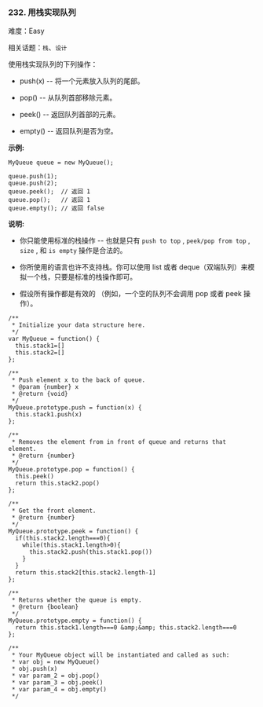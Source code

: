 ### 232. 用栈实现队列

难度：Easy

相关话题：`栈`、`设计`

使用栈实现队列的下列操作：




* push(x) -- 将一个元素放入队列的尾部。

* pop() -- 从队列首部移除元素。

* peek() -- 返回队列首部的元素。

* empty() -- 返回队列是否为空。





**示例:** 



```
MyQueue queue = new MyQueue();

queue.push(1);
queue.push(2);  
queue.peek();  // 返回 1
queue.pop();   // 返回 1
queue.empty(); // 返回 false
```


**说明:** 




* 你只能使用标准的栈操作 -- 也就是只有 `push to top` , `peek/pop from top` , `size` , 和 `is empty` 操作是合法的。

* 你所使用的语言也许不支持栈。你可以使用 list 或者 deque（双端队列）来模拟一个栈，只要是标准的栈操作即可。

* 假设所有操作都是有效的 （例如，一个空的队列不会调用 pop 或者 peek 操作）。




```
/**
 * Initialize your data structure here.
 */
var MyQueue = function() {
  this.stack1=[]
  this.stack2=[]
};

/**
 * Push element x to the back of queue. 
 * @param {number} x
 * @return {void}
 */
MyQueue.prototype.push = function(x) {
  this.stack1.push(x)
};

/**
 * Removes the element from in front of queue and returns that element.
 * @return {number}
 */
MyQueue.prototype.pop = function() {
  this.peek()
  return this.stack2.pop()
};

/**
 * Get the front element.
 * @return {number}
 */
MyQueue.prototype.peek = function() {
  if(this.stack2.length===0){
    while(this.stack1.length>0){
      this.stack2.push(this.stack1.pop())
    }    
  }
  return this.stack2[this.stack2.length-1]
};

/**
 * Returns whether the queue is empty.
 * @return {boolean}
 */
MyQueue.prototype.empty = function() {
  return this.stack1.length===0 &amp;&amp; this.stack2.length===0 
};

/** 
 * Your MyQueue object will be instantiated and called as such:
 * var obj = new MyQueue()
 * obj.push(x)
 * var param_2 = obj.pop()
 * var param_3 = obj.peek()
 * var param_4 = obj.empty()
 */
```

